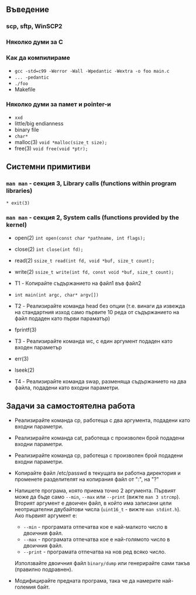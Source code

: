 ## Въведение
### scp, sftp, WinSCP2
### Няколко думи за C
### Как да компилираме

* `gcc -std=c99 -Werror -Wall -Wpedantic -Wextra -o foo main.c`
* `... -pedantic` 
* `./foo` 
* Makefile
          
### Няколко думи за памет и pointer-и
        
* `xxd`
* little/big endianness 
* binary file
* `char*`
* malloc(3) `void *malloc(size_t size);`
* free(3) `void free(void *ptr);`

## Системни примитиви
### `man man` - секция 3, Library calls (functions within program libraries)
    * exit(3)
    
### `man man` - секция 2, System calls (functions provided by the kernel)

* open(2) `int open(const char *pathname, int flags);`
* close(2) `int close(int fd);`
* read(2) `ssize_t read(int fd, void *buf, size_t count);`
* write(2) `ssize_t write(int fd, const void *buf, size_t count);`

* T1 - Копирайте съдържанието на файл1 във файл2

* `int main(int argc, char* argv[])`
* T2 - Реализирайте команда head без опции (т.е. винаги да извежда на стандартния изход само първите 10 реда от съдържанието на файл подаден като първи параматър)

* fprintf(3)
* T3 - Реализирайте команда wc, с един аргумент подаден като входен параметър

* err(3)
* lseek(2)
* T4 - Реализирайте команда swap, разменяща съдържанието на два файла, подадени като входни параметри.

## Задачи за самостоятелна работа
* Реализирайте команда cp, работеща с два аргумента, подадени като входни параметри.
* Реализирайте команда cat, работеща с произволен брой подадени входни параметри.
* Реализирайте команда cp, работеща с произволен брой подадени входни параметри.
* Koпирайте файл /etc/passwd в текущата ви работна директория и променете разделителят на копирания файл от ":", на "?"
* Напишете програма, която приема точно 2 аргумента. Първият може да бъде само `--min`, `--max` или `--print` (вижте `man 3 strcmp`). Вторият аргумент е двоичен файл, в който има записани цели неотрицателни двубайтови числа (`uint16_t` - вижте `man stdint.h`). Ако първият аргумент е:
  - `--min` - програмата отпечатва кое е най-малкото число в двоичния файл.
  - `--max` - програмата отпечатва кое е най-голямото число в двоичния файл.
  - `--print` - програмата отпечатва на нов ред всяко число.

  Използвайте двоичния файл `binary/dump` или генерирайте сами такъв (правилно подравнен).
* Модифицирайте предната програма, така че да намерите най-големия байт.
